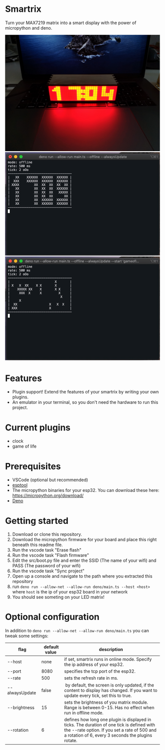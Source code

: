 # Smartrix
Turn your MAX7219 matrix into a smart display with the power of micropython and deno.

![The hardware](media/image.jpg)
![The clock](media/clock.gif)
![Game of life](media/gameoflife.gif)

# Features
- Plugin support! Extend the features of your smartrix by writing your own plugins.
- An emulator in your terminal, so you don't need the hardware to run this project.

# Current plugins
- clock
- game of life

# Prerequisites
- VSCode (optional but recommended)
- [esptool](https://github.com/espressif/esptool)
- The micropython binaries for your esp32. You can download these here: https://micropython.org/download/
- [Deno](https://github.com/denoland/deno)

# Getting started
1. Download or clone this repository.
2. Download the micropython firmware for your board and place this right beneath this readme file.
3. Run the vscode task "Erase flash"
4. Run the vscode task "Flash firmware"
5. Edit the src/boot.py file and enter the SSID (The name of your wifi) and PASS (The password of your wifi)
6. Run the vscode task "Sync project"
7. Open up a console and navigate to the path where you extracted this repository
8. run ````deno run --allow-net --allow-run deno/main.ts --host <host>```` where ````host```` is the ip of your esp32 board in your network
9. You should see someting on your LED matrix!

# Optional configuration
In addition to ````deno run --allow-net --allow-run deno/main.ts```` you can tweak some settings:

flag           | default value | description
---------------|---------------|-------------
--host         | none          | if set, smartrix runs in online mode. Specify the ip address of your esp32.
--port         | 8080          | specifies the tcp port of the esp32.
--rate         | 500           | sets the refresh rate in ms.
--alwaysUpdate | false         | by default, the screen is only updated, if the content to display has changed. If you want to update every tick, set this to true.
--brightness   | 15            | sets the brightness of you matrix module. Range is between 0-15. Has no effect when run in offline mode.
--rotation     | 6             | defines how long one plugin is displayed in ticks. The duration of one tick is defined with the --rate option. If you set a rate of 500 and a rotation of 6, every 3 seconds the plugins rotate.
